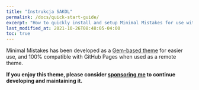 ```yaml
---
title: "Instrukcja SAKOL"
permalink: /docs/quick-start-guide/
excerpt: "How to quickly install and setup Minimal Mistakes for use with GitHub Pages."
last_modified_at: 2021-10-26T08:48:05-04:00
toc: true
---
```


Minimal Mistakes has been developed as a [Gem-based theme](http://jekyllrb.com/docs/themes/) for easier use, and 100% compatible with GitHub Pages when used as a remote theme.

**If you enjoy this theme, please consider [sponsoring me](https://github.com/sponsors/mmistakes) to continue developing and maintaining it.**
